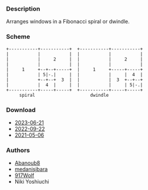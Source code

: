 ### Description
Arranges windows in a Fibonacci spiral or dwindle.

### Scheme
```
+-----------+-----------+  +-----------+-----------+
|           |           |  |           |           |
|           |     2     |  |           |     2     |
|           |           |  |           |           |
|     1     +--+--+-----+  |     1     +-----+-----+
|           | 5|-.|     |  |           |     |  4  |
|           +--+--+  3  |  |           |  3  +--+--+
|           |  4  |     |  |           |     | 5|-.|
+-----------+-----+-----+  +-----------+-----+-----+
	 spiral                     dwindle
```

### Download
- [2023-06-21](https://github.com/djpohly/dwl/compare/main...Abanoub8:fibonacci.patch)
- [2022-09-22](http://0x0.st/oVlu.patch)
- [2021-05-06](https://github.com/djpohly/dwl/compare/main...917Wolf:fib.patch)

### Authors
- [Abanoub8](https://github.com/Abanoub8)
- [medanisjbara](https://github.com/medanisjbara)
- [917Wolf](https://github.com/917Wolf)
- Niki Yoshiuchi